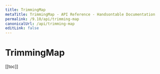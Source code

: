 ```yaml
---
title: TrimmingMap
metaTitle: TrimmingMap - API Reference - Handsontable Documentation
permalink: /9.10/api/trimming-map
canonicalUrl: /api/trimming-map
editLink: false
---
```


# TrimmingMap

[[toc]]
